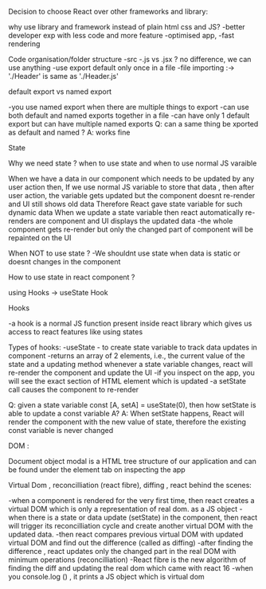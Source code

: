Decision to choose React over other frameworks and library:

why use library and framework instead of plain html css and JS?
-better developer exp with less code and more feature
-optimised app,
-fast rendering

Code organisation/folder structure
-src
-.js vs .jsx ? no difference, we can use anything
-use export default only once in a file
-file importing :-> './Header' is same as './Header.js'

default export vs named export 

-you use named export when there are multiple things to export 
-can use both default and named exports together in a file
-can have only 1 default export but can have multiple named exports
Q: can a same thing be xported as default and named ?
A: works fine

State

Why we need state ? when to use state and when to use normal JS varaible 

When we have a data in our component which needs to be updated by any user action then,
If we use normal JS variable to store that data , then after user action, the variable gets updated but the component doesnt re-render and UI still shows old data
Therefore React gave state variable for such dynamic data
When we update a state variable then react automatically re-renders are component and UI displays the updated data
-the whole component gets re-render but only the changed part of component will be repainted on the UI

When NOT to use state ?
-We shouldnt use state when data is static or doesnt changes in the component

How to use state in react component ?

using Hooks -> useState Hook

Hooks

-a hook is a normal JS function present inside react library which gives us access to react features like using states 

Types of hooks:
-useState - to create state variable to track data updates in component
-returns an array of 2 elements, i.e., the current value of the state and a updating method
whenever a state variable changes, react will re-render the component and update the UI
-if you inspect on the app, you will see the exact section of HTML element which is updated
-a setState call causes the component to re-render

Q: given a state variable const [A, setA] = useState(0), then how setState is able to update a const variable A?
A: When setState happens, React will render the component with the new value of state, therefore the existing const variable is never changed

DOM :

Document object modal is a HTML tree structure of our application and can be found under the element tab on inspecting the app

Virtual Dom , reconcilliation (react fibre), diffing , react behind the scenes:

-when a component is rendered for the very first time, then react creates a virtual DOM which is only a representation of real dom. as a JS object
-when there is a state or data update (setState) in the component, then react will trigger its reconcilliation cycle and create another virtual DOM with the updated data.
-then react compares previous virtual DOM with updated virtual DOM and find out the difference (called as diffing)
-after finding the difference , react updates only the changed part in the real DOM with minimum operations (reconcilliation)
-React fibre is the new algorithm of finding the diff and updating the real dom which came with react 16 
-when you console.log (<Component>) , it prints a JS object which is virtual dom
